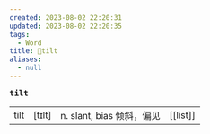 ```yaml
---
created: 2023-08-02 22:20:31
updated: 2023-08-02 22:20:35
tags:
  - Word
title: 📖tilt
aliases:
  - null
---
```


<pre><strong>tilt</strong></pre>
|   |   |   |   |
|---|---|---|---|
|tilt|[tɪlt]|n. slant, bias 倾斜，偏⻅|[[list]]|